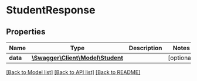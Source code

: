 # StudentResponse

## Properties
Name | Type | Description | Notes
------------ | ------------- | ------------- | -------------
**data** | [**\Swagger\Client\Model\Student**](Student.md) |  | [optional] 

[[Back to Model list]](../README.md#documentation-for-models) [[Back to API list]](../README.md#documentation-for-api-endpoints) [[Back to README]](../README.md)


